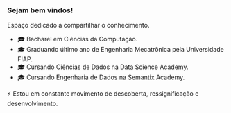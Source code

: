 ### Sejam bem vindos! 

Espaço dedicado a compartilhar o conhecimento.

- 🎓 Bacharel em Ciências da Computação.
- 🎓 Graduando último ano de Engenharia Mecatrônica pela Universidade FIAP.
- 🎓 Cursando Ciências de Dados na Data Science Academy.
- 🎓 Cursando Engenharia de Dados na Semantix Academy.

⚡ Estou em constante movimento de descoberta, ressignificação e desenvolvimento.
